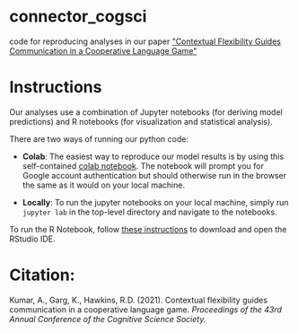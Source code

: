 # connector_cogsci
code for reproducing analyses in our paper ["Contextual Flexibility Guides Communication in a Cooperative Language Game"](https://rxdhawkins.files.wordpress.com/2021/05/cogsci21a-sub1142-cam-i9.pdf)

# Instructions

Our analyses use a combination of Jupyter notebooks (for deriving model predictions) and R notebooks (for visualization and statistical analysis).

There are two ways of running our python code:

* **Colab**: The easiest way to reproduce our model results is by using this self-contained [colab notebook](https://colab.research.google.com/drive/1-golo6imFfE01Uv9qw7ArORyzCNDHAT8#scrollTo=GsOHknjeXUoo). The notebook will prompt you for Google account authentication but should otherwise run in the browser the same as it would on your local machine.

* **Locally**: To run the jupyter notebooks on your local machine, simply run `jupyter lab` in the top-level directory and navigate to the notebooks. 

To run the R Notebook, follow [these instructions](https://www.rstudio.com/products/rstudio/download/) to download and open the RStudio IDE.

# Citation:

Kumar, A., Garg, K., Hawkins, R.D. (2021). Contextual flexibility guides communication in a cooperative language game. *Proceedings of the 43rd Annual Conference of the Cognitive Science Society.*
